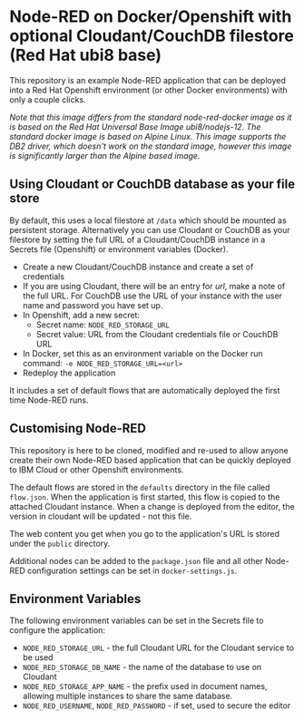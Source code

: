 # Node-RED on Docker/Openshift with optional Cloudant/CouchDB filestore (Red Hat ubi8 base)

This repository is an example Node-RED application that can be deployed into
a Red Hat Openshift environment (or other Docker environments) with only a couple clicks.

*Note that this image differs from the standard node-red-docker image as it is based on the Red Hat Universal Base Image ubi8/nodejs-12. The standard docker image is based on Alpine Linux. This image supports the DB2 driver, which doesn't work on the standard image, however this image is significantly larger than the Alpine based image.*

## Using Cloudant or CouchDB database as your file store

By default, this uses a local filestore at `/data` which should be mounted as persistent
storage. Alternatively you can use Cloudant or CouchDB as your filestore by setting the full URL of a Cloudant/CouchDB instance in a 
Secrets file (Openshift) or environment variables (Docker).

- Create a new Cloudant/CouchDB instance and create a set of credentials
- If you are using Cloudant, there will be an entry for *url*, make a note of the full URL. For CouchDB use the URL of your instance with the user name and password you have set up.
- In Openshift, add a new secret:
   * Secret name: `NODE_RED_STORAGE_URL`
   * Secret value: URL from the Cloudant credentials file or CouchDB URL
- In Docker, set this as an environment variable on the Docker run command: `-e NODE_RED_STORAGE_URL=<url>`
- Redeploy the application

It includes a set of default flows that are automatically deployed the first time
Node-RED runs.

## Customising Node-RED

This repository is here to be cloned, modified and re-used to allow anyone create
their own Node-RED based application that can be quickly deployed to IBM Cloud or other Openshift
environments.

The default flows are stored in the `defaults` directory in the file called `flow.json`.
When the application is first started, this flow is copied to the attached Cloudant
instance. When a change is deployed from the editor, the version in cloudant will
be updated - not this file.

The web content you get when you go to the application's URL is stored under the
`public` directory.

Additional nodes can be added to the `package.json` file and all other Node-RED
configuration settings can be set in `docker-settings.js`.


## Environment Variables

The following environment variables can be set in the Secrets file to configure the application:

 - `NODE_RED_STORAGE_URL` - the full Cloudant URL for the Cloudant service to be used
 - `NODE_RED_STORAGE_DB_NAME` - the name of the database to use on Cloudant
 - `NODE_RED_STORAGE_APP_NAME` - the prefix used in document names, allowing multiple instances
    to share the same database.
 - `NODE_RED_USERNAME`, `NODE_RED_PASSWORD` - if set, used to secure the editor
